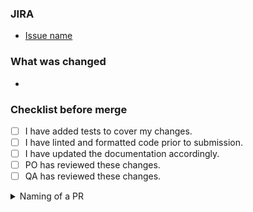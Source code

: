 ### JIRA
* [Issue name](https://globalradio.atlassian.net/browse/DIG-1)

### What was changed
* 

### Checklist before merge
<!--- What types of changes does your code introduce? Put an `x` in all the boxes that apply: -->
- [ ] I have added tests to cover my changes.
- [ ] I have linted and formatted code prior to submission.
- [ ] I have updated the documentation accordingly.
- [ ] PO has reviewed these changes.
- [ ] QA has reviewed these changes.

<details>
  <summary>Naming of a PR</summary>
  
  Name a Pull Request according to the following template `DIG-XXX: Your description`
  
</details>